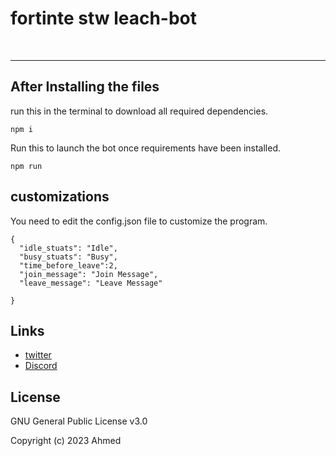 


<h1>fortinte stw leach-bot </h1>

<br />
<hr />

<h2>After Installing the files</h2>

run this in the terminal to download all required dependencies.
```
npm i 
```
Run this to launch the bot once requirements have been installed.

```
npm run
```

<h2>customizations</h2>
 You need to edit the config.json file to customize the program.
 
```
{
  "idle_stuats": "Idle",
  "busy_stuats": "Busy",
  "time_before_leave":2, 
  "join_message": "Join Message",
  "leave_message": "Leave Message"

}

```

<h2>Links</h2>


- [twitter](https://twitter.com/ahmadsabir11)
- [Discord](https://discord.gg/NPjyABF9S6)

<h2>License</h2>
GNU General Public License v3.0

Copyright (c) 2023 Ahmed
